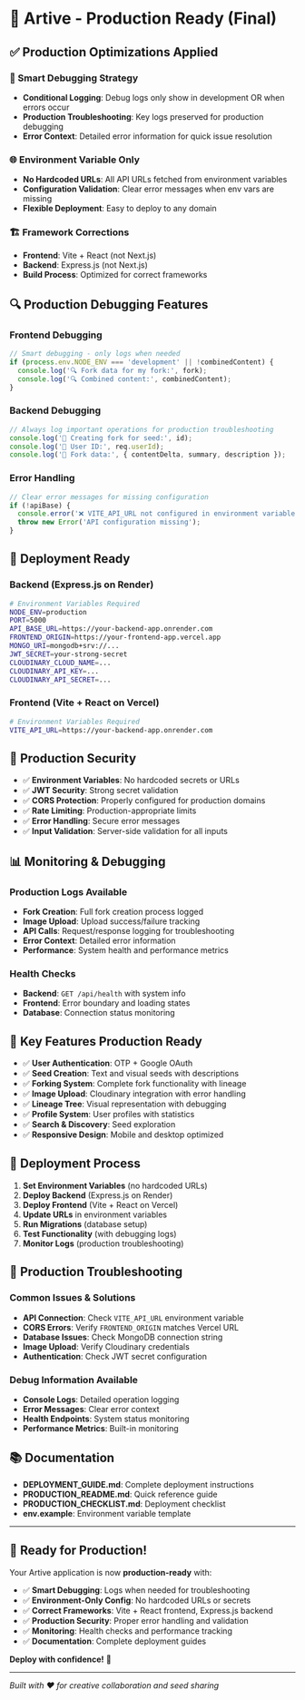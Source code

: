 # 🚀 Artive - Production Ready (Final)

## ✅ Production Optimizations Applied

### 🔧 Smart Debugging Strategy
- **Conditional Logging**: Debug logs only show in development OR when errors occur
- **Production Troubleshooting**: Key logs preserved for production debugging
- **Error Context**: Detailed error information for quick issue resolution

### 🌐 Environment Variable Only
- **No Hardcoded URLs**: All API URLs fetched from environment variables
- **Configuration Validation**: Clear error messages when env vars are missing
- **Flexible Deployment**: Easy to deploy to any domain

### 🏗️ Framework Corrections
- **Frontend**: Vite + React (not Next.js)
- **Backend**: Express.js (not Next.js)
- **Build Process**: Optimized for correct frameworks

## 🔍 Production Debugging Features

### Frontend Debugging
```typescript
// Smart debugging - only logs when needed
if (process.env.NODE_ENV === 'development' || !combinedContent) {
  console.log('🔍 Fork data for my fork:', fork);
  console.log('🔍 Combined content:', combinedContent);
}
```

### Backend Debugging
```typescript
// Always log important operations for production troubleshooting
console.log('🔀 Creating fork for seed:', id);
console.log('🔀 User ID:', req.userId);
console.log('🔀 Fork data:', { contentDelta, summary, description });
```

### Error Handling
```typescript
// Clear error messages for missing configuration
if (!apiBase) {
  console.error('❌ VITE_API_URL not configured in environment variables');
  throw new Error('API configuration missing');
}
```

## 🚀 Deployment Ready

### Backend (Express.js on Render)
```bash
# Environment Variables Required
NODE_ENV=production
PORT=5000
API_BASE_URL=https://your-backend-app.onrender.com
FRONTEND_ORIGIN=https://your-frontend-app.vercel.app
MONGO_URI=mongodb+srv://...
JWT_SECRET=your-strong-secret
CLOUDINARY_CLOUD_NAME=...
CLOUDINARY_API_KEY=...
CLOUDINARY_API_SECRET=...
```

### Frontend (Vite + React on Vercel)
```bash
# Environment Variables Required
VITE_API_URL=https://your-backend-app.onrender.com
```

## 🔐 Production Security

- ✅ **Environment Variables**: No hardcoded secrets or URLs
- ✅ **JWT Security**: Strong secret validation
- ✅ **CORS Protection**: Properly configured for production domains
- ✅ **Rate Limiting**: Production-appropriate limits
- ✅ **Error Handling**: Secure error messages
- ✅ **Input Validation**: Server-side validation for all inputs

## 📊 Monitoring & Debugging

### Production Logs Available
- **Fork Creation**: Full fork creation process logged
- **Image Upload**: Upload success/failure tracking
- **API Calls**: Request/response logging for troubleshooting
- **Error Context**: Detailed error information
- **Performance**: System health and performance metrics

### Health Checks
- **Backend**: `GET /api/health` with system info
- **Frontend**: Error boundary and loading states
- **Database**: Connection status monitoring

## 🎯 Key Features Production Ready

- ✅ **User Authentication**: OTP + Google OAuth
- ✅ **Seed Creation**: Text and visual seeds with descriptions
- ✅ **Forking System**: Complete fork functionality with lineage
- ✅ **Image Upload**: Cloudinary integration with error handling
- ✅ **Lineage Tree**: Visual representation with debugging
- ✅ **Profile System**: User profiles with statistics
- ✅ **Search & Discovery**: Seed exploration
- ✅ **Responsive Design**: Mobile and desktop optimized

## 🔄 Deployment Process

1. **Set Environment Variables** (no hardcoded URLs)
2. **Deploy Backend** (Express.js on Render)
3. **Deploy Frontend** (Vite + React on Vercel)
4. **Update URLs** in environment variables
5. **Run Migrations** (database setup)
6. **Test Functionality** (with debugging logs)
7. **Monitor Logs** (production troubleshooting)

## 🐛 Production Troubleshooting

### Common Issues & Solutions
- **API Connection**: Check `VITE_API_URL` environment variable
- **CORS Errors**: Verify `FRONTEND_ORIGIN` matches Vercel URL
- **Database Issues**: Check MongoDB connection string
- **Image Upload**: Verify Cloudinary credentials
- **Authentication**: Check JWT secret configuration

### Debug Information Available
- **Console Logs**: Detailed operation logging
- **Error Messages**: Clear error context
- **Health Endpoints**: System status monitoring
- **Performance Metrics**: Built-in monitoring

## 📚 Documentation

- **DEPLOYMENT_GUIDE.md**: Complete deployment instructions
- **PRODUCTION_README.md**: Quick reference guide
- **PRODUCTION_CHECKLIST.md**: Deployment checklist
- **env.example**: Environment variable template

---

## 🎉 Ready for Production!

Your Artive application is now **production-ready** with:

- ✅ **Smart Debugging**: Logs when needed for troubleshooting
- ✅ **Environment-Only Config**: No hardcoded URLs or secrets
- ✅ **Correct Frameworks**: Vite + React frontend, Express.js backend
- ✅ **Production Security**: Proper error handling and validation
- ✅ **Monitoring**: Health checks and performance tracking
- ✅ **Documentation**: Complete deployment guides

**Deploy with confidence!** 🚀

---

*Built with ❤️ for creative collaboration and seed sharing*
